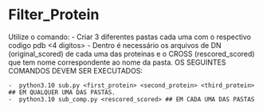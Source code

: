 # Filter_Protein

Utilize o comando:
    -  Criar 3 diferentes pastas cada uma com o respectivo codigo pdb <4 digitos>
    -  Dentro é necessário os arquivos de DN (original_scored) de cada uma das proteinas e o CROSS (rescored_scored) que tem nome correspondente ao nome da pasta.
    OS SEGUINTES COMANDOS DEVEM SER EXECUTADOS:
    
    -  python3.10 sub.py <first_protein> <second_protein> <third_protein> ## EM QUALQUER UMA DAS PASTAS.
    -  python3.10 sub_comp.py <rescored_scored> ## EM CADA UMA DAS PASTAS 
